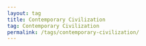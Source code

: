 ```yaml
---
layout: tag
title: Contemporary Civilization
tag: Contemporary Civilization
permalink: /tags/contemporary-civilization/
---
```


